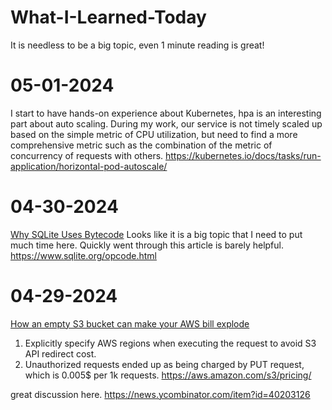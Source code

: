 # What-I-Learned-Today
It is needless to be a big topic, even 1 minute reading is great!

# 05-01-2024
I start to have hands-on experience about Kubernetes, hpa is an interesting part about auto scaling. During my work, our service is not timely scaled up based on the simple metric of CPU utilization, but need to find a more comprehensive metric such as the combination of the metric of concurrency of requests with others.
https://kubernetes.io/docs/tasks/run-application/horizontal-pod-autoscale/

# 04-30-2024
[Why SQLite Uses Bytecode](https://sqlite.org/draft/whybytecode.html)
Looks like it is a big topic that I need to put much time here. Quickly went through this article is barely helpful.
https://www.sqlite.org/opcode.html

# 04-29-2024
[How an empty S3 bucket can make your AWS bill explode
](https://medium.com/@maciej.pocwierz/how-an-empty-s3-bucket-can-make-your-aws-bill-explode-934a383cb8b1)
1. Explicitly specify AWS regions when executing the request to avoid S3 API redirect cost.
2. Unauthorized requests ended up as being charged by PUT request, which is 0.005$ per 1k requests. https://aws.amazon.com/s3/pricing/

great discussion here. https://news.ycombinator.com/item?id=40203126
   

